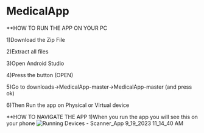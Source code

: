 # MedicalApp
**HOW TO RUN THE APP ON YOUR PC

1)Download the Zip File

2)Extract all files

3)Open Android Studio

4)Press the button (OPEN)

5)Go to downloads->MedicalApp-master->MedicalApp-master (and press ok)

6)Then Run the app on Physical or Virtual device

**HOW TO NAVIGATE THE APP
1)When you run the app you will see this on your phone
![Running Devices - Scanner_App 9_19_2023 11_14_40 AM](https://github.com/St0011/MedicalApp/assets/59256689/335f5bf2-9ce0-4b78-939f-f43f95c99cfb)

